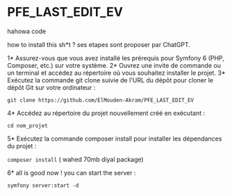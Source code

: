# PFE_LAST_EDIT_EV
hahowa code

how to install this sh*t ?
ses etapes sont proposer par ChatGPT.

1* Assurez-vous que vous avez installé les prérequis pour Symfony 6 (PHP, Composer, etc.) sur votre système.
2* Ouvrez une invite de commande ou un terminal et accédez au répertoire où vous souhaitez installer le projet.
3* Exécutez la commande git clone suivie de l'URL du dépôt pour cloner le dépôt Git sur votre ordinateur :

```git clone https://github.com/ElMouden-Akram/PFE_LAST_EDIT_EV```

4* Accédez au répertoire du projet nouvellement créé en exécutant :

```cd nom_projet```

5* Exécutez la commande composer install pour installer les dépendances du projet :

```composer install```    ( wahed 70mb diyal package)

6* all is good now ! you can start the server : 

```symfony server:start -d```



